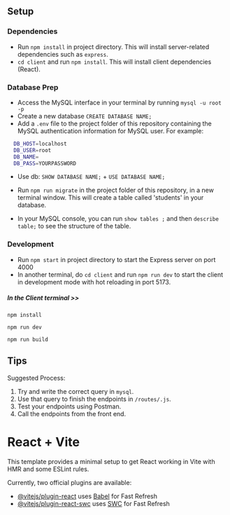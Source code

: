 ## Setup

### Dependencies

- Run `npm install` in project directory. This will install server-related dependencies such as `express`.
- `cd client` and run `npm install`. This will install client dependencies (React).

### Database Prep

- Access the MySQL interface in your terminal by running `mysql -u root -p`
- Create a new database `CREATE DATABASE NAME;`
- Add a `.env` file to the project folder of this repository containing the MySQL authentication information for MySQL user. For example:

```bash
  DB_HOST=localhost
  DB_USER=root
  DB_NAME=
  DB_PASS=YOURPASSWORD
```
- Use db: `SHOW DATABASE NAME;` +  `USE DATABASE NAME;`
- Run `npm run migrate` in the project folder of this repository, in a new terminal window. This will create a table called 'students' in your database.

- In your MySQL console, you can run `show tables ;` and then `describe table;` to see the structure of the table.

### Development

- Run `npm start` in project directory to start the Express server on port 4000
- In another terminal, do `cd client` and run `npm run dev` to start the client in development mode with hot reloading in port 5173.

##### In the Client terminal >>

```
npm install
```
```
npm run dev
```
```
npm run build
```

## Tips

Suggested Process:

1. Try and write the correct query in `mysql`.
1. Use that query to finish the endpoints in `/routes/.js`.
1. Test your endpoints using Postman.
1. Call the endpoints from the front end.
# React + Vite

This template provides a minimal setup to get React working in Vite with HMR and some ESLint rules.

Currently, two official plugins are available:

- [@vitejs/plugin-react](https://github.com/vitejs/vite-plugin-react/blob/main/packages/plugin-react/README.md) uses [Babel](https://babeljs.io/) for Fast Refresh
- [@vitejs/plugin-react-swc](https://github.com/vitejs/vite-plugin-react-swc) uses [SWC](https://swc.rs/) for Fast Refresh
